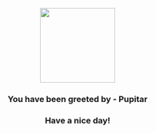 <p align="center">
    <img src="https://raw.githubusercontent.com/PokeAPI/sprites/master/sprites/pokemon/247.png" width="150" height="150">
</p>
<h3 align="center">You have been greeted by - <b>Pupitar</b></h3>
<h3 align="center">Have a nice day!</h3>
